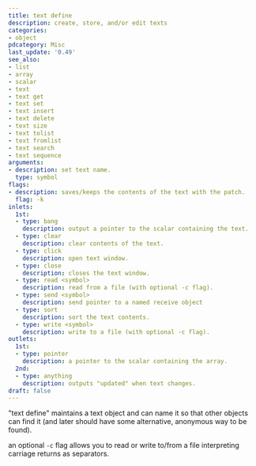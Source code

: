 ```yaml
---
title: text define
description: create, store, and/or edit texts
categories:
- object
pdcategory: Misc
last_update: '0.49'
see_also:
- list
- array
- scalar
- text
- text get
- text set
- text insert
- text delete
- text size
- text tolist
- text fromlist
- text search
- text sequence
arguments:
- description: set text name.
  type: symbol
flags:
- description: saves/keeps the contents of the text with the patch.
  flag: -k
inlets:
  1st:
  - type: bang
    description: output a pointer to the scalar containing the text.
  - type: clear
    description: clear contents of the text.
  - type: click
    description: open text window.
  - type: close
    description: closes the text window.
  - type: read <symbol>
    description: read from a file (with optional -c flag).
  - type: send <symbol>
    description: send pointer to a named receive object
  - type: sort
    description: sort the text contents.
  - type: write <symbol>
    description: write to a file (with optional -c flag).
outlets:
  1st:
  - type: pointer
    description: a pointer to the scalar containing the array.
  2nd:
  - type: anything
    description: outputs "updated" when text changes.
draft: false
---
```

"text define" maintains a text object and can name it so that other objects can find it (and later should have some alternative, anonymous way to be found).

an optional `-c` flag allows you to read or write to/from a file interpreting carriage returns as separators.
